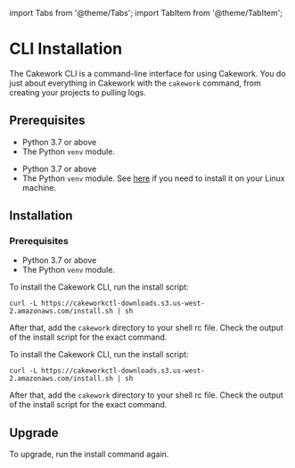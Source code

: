import Tabs from '@theme/Tabs';
import TabItem from '@theme/TabItem';

# CLI Installation

The Cakework CLI is a command-line interface for using Cakework. You do just about everything in Cakework with the ```cakework``` command, from creating your projects to pulling logs.

## Prerequisites
<Tabs groupId="os">
<TabItem value="osx" label="macOS">

- Python 3.7 or above
- The Python `venv` module.

</TabItem>
<TabItem value="linux" label="Linux">

- Python 3.7 or above
- The Python `venv` module. See [here](https://packaging.python.org/en/latest/guides/installing-using-linux-tools/) if you need to install it on your Linux machine.

</TabItem>
</Tabs>

## Installation

<Tabs groupId="os">
<TabItem value="osx" label="macOS">

### Prerequisites
- Python 3.7 or above
- The Python `venv` module.

To install the Cakework CLI, run the install script:

```
curl -L https://cakeworkctl-downloads.s3.us-west-2.amazonaws.com/install.sh | sh
```

After that, add the ```cakework``` directory to your shell rc file. Check the output of the install script for the exact command.
</TabItem>
<TabItem value="linux" label="Linux">


To install the Cakework CLI, run the install script:

```
curl -L https://cakeworkctl-downloads.s3.us-west-2.amazonaws.com/install.sh | sh
```

After that, add the ```cakework``` directory to your shell rc file. Check the output of the install script for the exact command.

</TabItem>
</Tabs>

## Upgrade

To upgrade, run the install command again.